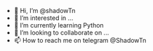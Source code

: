 - 👋 Hi, I’m @shadowTn
- 👀 I’m interested in ...
- 🌱 I’m currently learning Python
- 💞️ I’m looking to collaborate on ...
- 📫 How to reach me on telegram @ShadowTn
<!---
shadowTn/shadowTn is a ✨ special ✨ repository because its `README.md` (this file) appears on your GitHub profile.
You can click the Preview link to take a look at your changes.
--->
